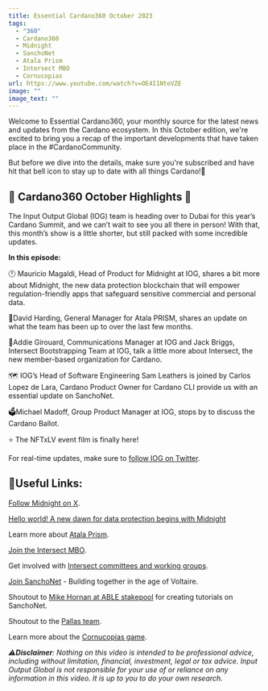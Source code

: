 ```yaml
---
title: Essential Cardano360 October 2023
tags:
  - "360"
  - Cardano360
  - Midnight
  - SanchoNet
  - Atala Prism
  - Intersect MBO
  - Cornucopias
url: https://www.youtube.com/watch?v=OE4I1NtoVZE
image: ""
image_text: ""
---
```


Welcome to Essential Cardano360, your monthly source for the latest news and updates from the Cardano ecosystem. In this October edition, we're excited to bring you a recap of the important developments that have taken place in the #CardanoCommunity.

But before we dive into the details, make sure you're subscribed and have hit that bell icon to stay up to date with all things Cardano!🔔

## 🌟 Cardano360 October Highlights 🌟

The Input Output Global (IOG) team is heading over to Dubai for this year’s Cardano Summit, and we can’t wait to see you all there in person! With that, this month’s show is a little shorter, but still packed with some incredible updates.

**In this episode:**

🕛 Mauricio Magaldi, Head of Product for Midnight at IOG, shares a bit more about Midnight, the new data protection blockchain that will empower regulation-friendly apps that safeguard sensitive commercial and personal data.

🔎David Harding, General Manager for Atala PRISM, shares an update on what the team has been up to over the last few months.

📢Addie Girouard, Communications Manager at IOG and Jack Briggs, Intersect Bootstrapping Team at IOG, talk a little more about Intersect, the new member-based organization for Cardano.

🗺️ IOG’s Head of Software Engineering Sam Leathers is joined by Carlos Lopez de Lara, Cardano Product Owner for Cardano CLI provide us with an essential update on SanchoNet.

🗳️Michael Madoff, Group Product Manager at IOG, stops by to discuss the Cardano Ballot.

⭐ The NFTxLV event film is finally here!

For real-time updates, make sure to [follow IOG on Twitter](https://twitter.com/InputOutputHK).

## 🔗Useful Links:

[Follow Midnight on X](https://twitter.com/MidnightNtwrk).

[Hello world! A new dawn for data protection begins with Midnight](https://midnight.network/blog/hello-world)

Learn more about [Atala Prism](https://atalaprism.io/).

[Join the Intersect MBO](https://www.intersectmbo.org/).

Get involved with [Intersect committees and working groups](https://iohk.link/4706AMU).

[Join SanchoNet](https://sancho.network/) - Building together in the age of Voltaire.

Shoutout to [Mike Hornan at ABLE stakepool](https://www.youtube.com/channel/UCK-LppIAFWNLhUiLSGliUpA) for creating tutorials on SanchoNet.

Shoutout to the [Pallas team](https://github.com/txpipe/pallas).

Learn more about the [Cornucopias game](https://www.cornucopias.io/).

_⚠️_**_Disclaimer_**_: Nothing on this video is intended to be professional advice, including without limitation, financial, investment, legal or tax advice. Input Output Global is not responsible for your use of or reliance on any information in this video. It is up to you to do your own research._

